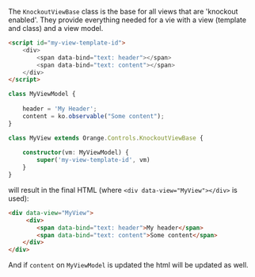 The `KnockoutViewBase` class is the base for all views that are 'knockout enabled'. They provide 
everything needed for a vie with a view (template and class) and a view model. 

```html
<script id="my-view-template-id">
    <div>
        <span data-bind="text: header"></span>
        <span data-bind="text: content"></span> 
    </div>
</script>
```

```typescript
class MyViewModel {
    
    header = 'My Header';
    content = ko.observable("Some content");
}

class MyView extends Orange.Controls.KnockoutViewBase {
    
    constructor(vm: MyViewModel) {
        super('my-view-template-id', vm)
    }
}
```

will result in the final HTML (where `<div data-view="MyView"></div>` is used): 

```html
<div data-view="MyView">
     <div>
        <span data-bind="text: header">My header</span>
        <span data-bind="text: content">Some content</span> 
    </div>
</div>
```

And if `content` on `MyViewModel` is updated the html will be updated as well.   



